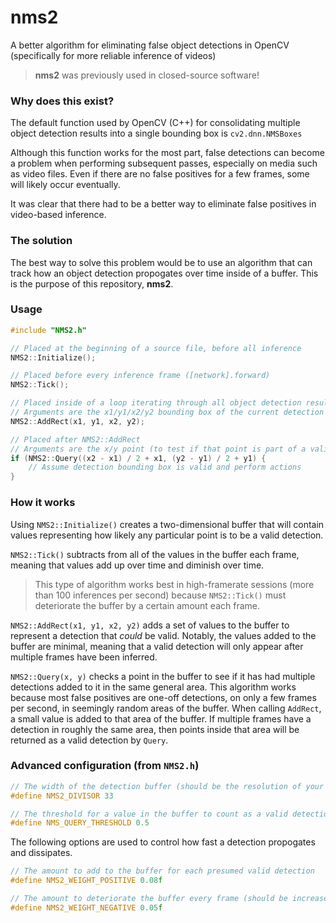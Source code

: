 # nms2
A better algorithm for eliminating false object detections in OpenCV (specifically for more reliable inference of videos)

> **nms2** was previously used in closed-source software!

### Why does this exist?
The default function used by OpenCV (C++) for consolidating multiple object detection results into a single bounding box is `cv2.dnn.NMSBoxes`

Although this function works for the most part, false detections can become a problem when performing subsequent passes, especially on media such as video files. Even if there are no false positives for a few frames, some will likely occur eventually. 

It was clear that there had to be a better way to eliminate false positives in video-based inference.

### The solution
The best way to solve this problem would be to use an algorithm that can track how an object detection propogates over time inside of a buffer. This is the purpose of this repository, **nms2**.

### Usage

```C++
#include "NMS2.h"

// Placed at the beginning of a source file, before all inference
NMS2::Initialize();

// Placed before every inference frame ([network].forward)
NMS2::Tick();

// Placed inside of a loop iterating through all object detection results
// Arguments are the x1/y1/x2/y2 bounding box of the current detection (with values between 0 and 1 for each)
NMS2::AddRect(x1, y1, x2, y2);

// Placed after NMS2::AddRect
// Arguments are the x/y point (to test if that point is part of a valid detected area)
if (NMS2::Query((x2 - x1) / 2 + x1, (y2 - y1) / 2 + y1) {
    // Assume detection bounding box is valid and perform actions
}
```

### How it works
Using `NMS2::Initialize()` creates a two-dimensional buffer that will contain values representing how likely any particular point is to be a valid detection.

`NMS2::Tick()` subtracts from all of the values in the buffer each frame, meaning that values add up over time and diminish over time.

> This type of algorithm works best in high-framerate sessions (more than 100 inferences per second) because `NMS2::Tick()` must deteriorate the buffer by a certain amount each frame.

`NMS2::AddRect(x1, y1, x2, y2)` adds a set of values to the buffer to represent a detection that *could* be valid. Notably, the values added to the buffer are minimal, meaning that a valid detection will only appear after multiple frames have been inferred.

`NMS2::Query(x, y)` checks a point in the buffer to see if it has had multiple detections added to it in the same general area. This algorithm works because most false positives are one-off detections, on only a few frames per second, in seemingly random areas of the buffer. When calling `AddRect`, a small value is added to that area of the buffer. If multiple frames have a detection in roughly the same area, then points inside that area will be returned as a valid detection by `Query`.

### Advanced configuration (from `NMS2.h`)
```C++
// The width of the detection buffer (should be the resolution of your input video divided by 2, 4, 8, etc.)
#define NMS2_DIVISOR 33

// The threshold for a value in the buffer to count as a valid detection
#define NMS_QUERY_THRESHOLD 0.5
```

The following options are used to control how fast a detection propogates and dissipates.
```C++
// The amount to add to the buffer for each presumed valid detection
#define NMS2_WEIGHT_POSITIVE 0.08f

// The amount to deteriorate the buffer every frame (should be increased if running at low framerates)
#define NMS2_WEIGHT_NEGATIVE 0.05f
```